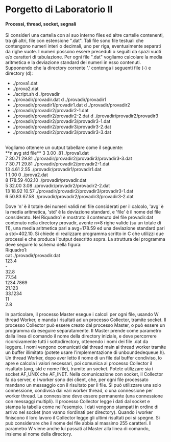 # Porgetto di Laboratorio II
#### Processi, thread, socket, segnali<br>
Si consideri una cartella con al suo interno files ed altre cartelle contenenti, tra gli altri, file con estensione ".dat". Tali file sono file testuali che contengono numeri interi o decimali, uno per riga, eventualmente separati da righe vuote. I numeri possono essere preceduti o seguiti da spazi vuoti e/o caratteri di tabulazione. Per ogni file ".dat" vogliamo calcolare la media aritmetica e la deviazione standard dei numeri in esso contenuti.
Supponendo che la directory corrente '.' contenga i seguenti file (-) e directory (d):<br>
- ./prova1.dat
- ./prova2.dat
- ./script.sh
d ./provadir
- ./provadir/provadir.dat
d ./provadir/provadir1
- ./provadir/provadir1/provadir1.dat
d ./provadir/provadir2
- ./provadir/provadir2/provadir2-1.dat
- ./provadir/provadir2/provadir2-2.dat
d ./provadir/provadir2/provadir3
- ./provadir/provadir2/provadir3/provadir3-1.dat
- ./provadir/provadir2/provadir3/provadir3-2.dat
- ./provadir/provadir2/provadir3/provadir3-3.dat
<br>
Vogliamo ottenere un output tabellare come il seguente:<br>
**n avg std file**
3 3.00 .81 ./prova1.dat<br>
7 30.71 29.81 ./provadir/provadir2/provadir3/provadir3-3.dat<br>
7 30.71 29.81 ./provadir/provadir2/provadir2-1.dat<br>
13 4.61 2.55 ./provadir/provadir1/provadir1.dat<br>
1 1.00 0 ./prova2.dat<br>
8 178.59 402.10 ./provadir/provadir.dat<br>
5 32.00 3.08 ./provadir/provadir2/provadir2-2.dat<br>
13 18.92 10.57 ./provadir/provadir2/provadir3/provadir3-1.dat<br>
6 50.83 67.58 ./provadir/provadir2/provadir3/provadir3-2.dat<br>

Dove 'n' è il totale dei numeri validi nel file considerati per il calcolo, 'avg' è la media aritmetica, 'std' è la deviazione standard, e 'file' è il nome del file considerato. Nel Riquadro1 è mostrato il contenuto del file provadir.dat contenuto nella directory provadir, avente n=8 righe valide (su un totale di 11), una media aritmetica pari a avg=178.59 ed una deviazione standard pari a std=402.10.
Si chiede di realizzare programma scritto in C che utilizzi due processi e che produca l'output descritto sopra. La struttura del programma deve seguire lo schema della figura:<br>
Riquadro1:<br>
cat ./provadir/provadir.dat<br>
123.4<br>
-<br>
32.8<br>
77.54<br>
1234.7869<br>
21.123<br>
33.1234<br>
11<br>
2.8<br>

In particolare, il processo Master esegue i calcoli per ogni file, usando W thread Worker, e manda i risultati ad un processo Collector, tramite socket. Il processo Collector può essere creato dal processo Master, o può essere un programma da eseguire separatamente. Il Master prende come parametro dalla linea di comando il nome della directory iniziale, e deve percorrere ricorsivamente tutti i sottodirectory, ottenendo i nomi dei file .dat da leggere. I nomi vengono comunicati dal thread main ai thread worker tramite un buffer illimitato (potete usare l'implementazione di unboundedequeue.h). Un thread Worker, dopo aver letto il nome di un file dal buffer condiviso, lo apre e calcola i valori necessari, poi comunica al processo Collector il risultato (avg, std e nome file), tramite un socket. Potete utilizzare sia i socket AF_UNIX che AF_INET. Nella comunicazione con socket, il Collector fa da server, e i worker sono dei client, che, per ogni file processato mandano un messaggio con il risultato per il file. Si può utilizzare una solo connessione, condivisa dai vari worker thread, o una connessione per worker thread. La connessione deve essere permanente (una connessione con messaggi multipli). Il processo Collector legge i dati dal socket e stampa la tabella come nell'esempio. I dati vengono stampati in ordine di arrivo nel socket (non vanno riordinati per directory). Quando i worker finiscono il loro lavoro il Collector legge gli ultimi risultati poi si spegne.
Si può considerare che il nome del file abbia al massimo 255 caratteri. Il parametro W viene anche lui passati al Master alla linea di comando, insieme al nome della directory.


